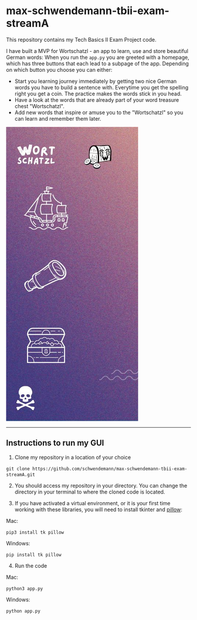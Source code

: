 # max-schwendemann-tbii-exam-streamA

This repository contains my Tech Basics II Exam Project code. 


I have built a MVP for Wortschatzl - an app to learn, use and store beautiful German words:
When you run the `app.py` you are greeted with a homepage, which has three buttons that each lead to a subpage of the app. Depending on which button you choose you can either:
- Start you learning journey immediately by getting two nice German words you have to build a sentence with. Everytime you get the spelling right you get a coin. The practice makes the words stick in you head.
- Have a look at the words that are already part of your word treasure chest "Wortschatzl".
- Add new words that inspire or amuse you to the "Wortschatzl" so you can learn and remember them later.

<img src="./image/homepage.jpg" width="360" height="800">

---
## Instructions to run my GUI

1. Clone my repository in a location of your choice
```
git clone https://github.com/schwendemann/max-schwendemann-tbii-exam-streamA.git
```
2. You should access my repository in your directory. You can change the directory in your terminal to where the cloned code is located.

3. If you have activated a virtual environment, or it is your first time working with these libraries, you will need to install tkinter and [pillow](https://pypi.org/project/pillow/):


Mac:
```
pip3 install tk pillow
```
Windows:
```
pip install tk pillow
```

4. Run the code

Mac:
```
python3 app.py
```
Windows:
```
python app.py
```

